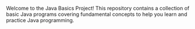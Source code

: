Welcome to the Java Basics Project! This repository contains a collection of basic Java programs covering fundamental concepts to help you learn and practice Java programming.
